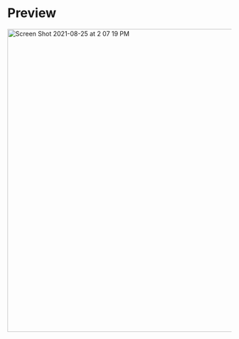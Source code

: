 # Preview

<img width="682" alt="Screen Shot 2021-08-25 at 2 07 19 PM" src="https://user-images.githubusercontent.com/76491344/130842827-48f36e44-cd28-4998-9e8b-ab24eb36c2da.png">
